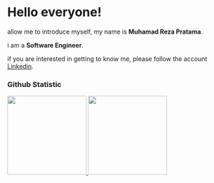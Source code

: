 # Hello everyone! 

allow me to introduce myself, my name is **Muhamad Reza Pratama**.<br>

i am a **Software Engineer**.<br>

if you are interested in getting to know me, please follow the account [Linkedin](https://www.linkedin.com/in/muhamad-reza-pratama-5a28a7279/).

### Github Statistic
<p align="left">
<a href="https://github.com/rezaprtma391">
  <img height="180em" src="https://github-readme-stats-eight-theta.vercel.app/api?username=rezaprtma391&show_icons=true&theme=algolia&include_all_commits=true&count_private=true"/>
  <img height="180em" src="https://github-readme-stats-eight-theta.vercel.app/api/top-langs/?username=rezaprtma391&layout=compact&theme=algolia"/>
</a>
</p>
